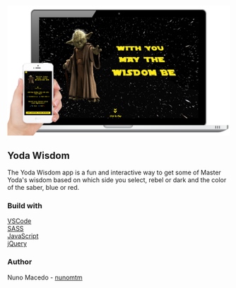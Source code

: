 <img src="/assets/screenshot.png">


## Yoda Wisdom

The Yoda Wisdom app is a fun and interactive way to get some of Master Yoda's wisdom based on which side you select, rebel or dark and the color of the saber, blue or red. 

### Build with
[VSCode](https://code.visualstudio.com/) </br>
[SASS](https://sass-lang.com/) </br>
[JavaScript](https://www.javascript.com/) </br>
[jQuery](https://jquery.com/) </br>

### Author
Nuno Macedo - [nunomtm](https://github.com/nunomtm)</br>